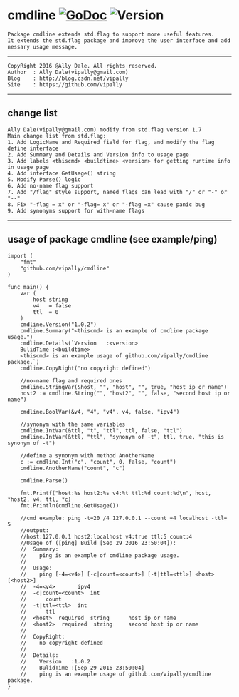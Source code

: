 # cmdline [![GoDoc](https://godoc.org/github.com/vipally/cmdline?status.svg)](https://godoc.org/github.com/vipally/cmdline) ![Version](https://img.shields.io/badge/version-1.8.0-green.svg)
	Package cmdline extends std.flag to support more useful features.
	It extends the std.flag package and improve the user interface and add nessary usage message.
****
	CopyRight 2016 @Ally Dale. All rights reserved.
    Author  : Ally Dale(vipally@gmail.com)
    Blog    : http://blog.csdn.net/vipally
    Site    : https://github.com/vipally
****
## change list

	Ally Dale(vipally@gmail.com) modify from std.flag version 1.7
	Main change list from std.flag:
	1. Add LogicName and Required field for flag, and modify the flag define interface
	2. Add Summary and Details and Version info to usage page
	3. Add labels <thiscmd> <buildtime> <version> for getting runtime info in usage page
	4. Add interface GetUsage() string
	5. Modify Parse() logic
	6. Add no-name flag support
	7. Add "/flag" style support, named flags can lead with "/" or "-" or "--"
	8. Fix "-flag = x" or "-flag= x" or "-flag =x" cause panic bug
	9. Add synonyms support for with-name flags

****

## usage of package cmdline (see example/ping)
	
    import (
    	"fmt"
    	"github.com/vipally/cmdline"
    )

    func main() {
        var (
        	host string
        	v4   = false
        	ttl  = 0
        )
        cmdline.Version("1.0.2")
        cmdline.Summary("<thiscmd> is an example of cmdline package usage.")
        cmdline.Details(`Version   :<version>
        BulidTime :<buildtime>
        <thiscmd> is an example usage of github.com/vipally/cmdline package.`)
        cmdline.CopyRight("no copyright defined")
        
        //no-name flag and required ones
        cmdline.StringVar(&host, "", "host", "", true, "host ip or name")
        host2 := cmdline.String("", "host2", "", false, "second host ip or name")
        
        cmdline.BoolVar(&v4, "4", "v4", v4, false, "ipv4")
        
        //synonym with the same variables
        cmdline.IntVar(&ttl, "t", "ttl", ttl, false, "ttl")
        cmdline.IntVar(&ttl, "ttl", "synonym of -t", ttl, true, "this is synonym of -t")
        
        //define a synonym with method AnotherName
        c := cmdline.Int("c", "count", 0, false, "count")
        cmdline.AnotherName("count", "c")
        
        cmdline.Parse()
        
        fmt.Printf("host:%s host2:%s v4:%t ttl:%d count:%d\n", host, *host2, v4, ttl, *c)
        fmt.Println(cmdline.GetUsage())
        
        //cmd example: ping -t=20 /4 127.0.0.1 --count =4 localhost -ttl= 5
        //output:
        //host:127.0.0.1 host2:localhost v4:true ttl:5 count:4
        //Usage of ([ping] Build [Sep 29 2016 23:50:04]):
        //  Summary:
        //    ping is an example of cmdline package usage.
        //
        //  Usage:
        //    ping [-4=<v4>] [-c|count=<count>] [-t|ttl=<ttl>] <host> [<host2>]
        //  -4=<v4>       ipv4
        //  -c|count=<count>  int
        //      count
        //  -t|ttl=<ttl>  int
        //      ttl
        //  <host>  required  string      host ip or name
        //  <host2>  required  string     second host ip or name
        //
        //  CopyRight:
        //    no copyright defined
        //
        //  Details:
        //    Version   :1.0.2
        //    BulidTime :[Sep 29 2016 23:50:04]
        //    ping is an example usage of github.com/vipally/cmdline package.
    }
